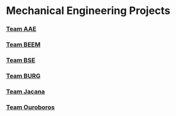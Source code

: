 # Mechanical Engineering Projects
<div class="card-directory">
	<div class="project-card" markdown="1">
	<a href="#">
		<h3>Team AAE</h3>
	</a>
	</div>
	<div class="project-card" markdown="1">
	<a href="#">
		<h3>Team BEEM</h3>
	</a>
	</div>
	<div class="project-card" markdown="1">
	<a href="#">
		<h3>Team BSE</h3>
	</a>
	</div>
	<div class="project-card" markdown="1">
	<a href="#">
		<h3>Team BURG</h3>
	</a>
	</div>
	<div class="project-card" markdown="1">
	<a href="#">
		<h3>Team Jacana</h3>
	</a>
	</div>
	<div class="project-card" markdown="1">
	<a href="#">
		<h3>Team Ouroboros</h3>
	</a>
	</div>
</div>